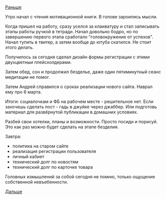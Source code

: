 [Раньше](2018.02.20.md)

Утро начал с чтения мотивационной книги. В голове зароились мысли.

Когда пришел на работу, сразу уселся за клаиватуру и стал записывать этапы работы ручкой в тетради.
Начал довольно бодро, но по завершению первого этапа сработало "головокружение от успехов". Начал тупить в твитер, а затем вообще до ютуба скатился. Не стоит этого делать.

Получилось за сегодня сделал дизайн формы регистрации с этими двухцветныи плейсхолдерами.

Затем обед, сон и продолжил безделье, даже один пятиминутный сеанс медитации не помог.

Затем Андрей справился о сроках реализации нового сайта. Наврал ему про 6 марта.

Итоги: социалочкам и ФБ на рабочем месте - решительное нет. Если захочешь сделать пост - гадь в джуйке через джаббер. Или подготовь материал для развёрнутой публикации в домашних условиях.

Разбей свои хотелки, планы и возможности. Просто посиди и порисуй. Это как раз можно будет сделать на этапе безделия.

Завтра:
  * политика на старом сайте
  * реализация регистрации пользователя
  * личный кабиет
  * технический долг по новостям
  * технический долг по карточке товара

Головных измышлений за собой сегодня не помню, только ощущение собственной невъебенности.

[Дальше](2018.02.22.md)